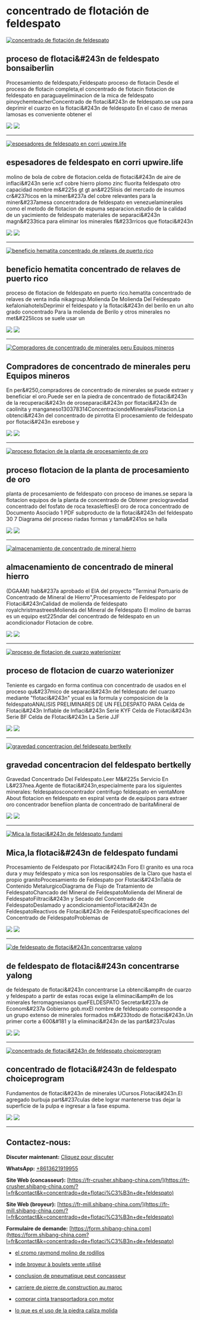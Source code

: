 # concentrado de flotación de feldespato

<a href="https://swt.shibang-china.com/?l=fr&img&k=concentrado+de+flotaci%C3%B3n+de+feldespato" target="_blank">![concentrado de flotación de feldespato](http://static.shibang-china.com/all-800x300/1308.jpg)</a>

## proceso de flotaci&#243n de feldespato bonsaiberlin
Procesamiento de feldespato,Feldespato proceso de flotacin Desde el proceso de flotacin completa,el concentrado de flotacin flotacion de feldespato en paraguayeliminacion de la mica de feldespato pinoychemteacherConcentrado de flotaci&#243n de feldespato.se usa para deprimir el cuarzo en la flotaci&#243n de feldespato En el caso de menas lamosas es conveniente obtener el


<a href="https://whatsapp.shibangsoft.com/WhatsApp.php" target="_blank" title="WhatsApp">![](http://static.shibang-china.com/icon/whatsapp.png)</a> <a href="https://swt.shibang-china.com/?l=fr&icon&k=concentrado+de+flotaci%C3%B3n+de+feldespato" target="_blank">![](http://static.shibang-china.com/icon/chat-fr.png)</a>

---

<a href="https://swt.shibang-china.com/?l=fr&img&k=concentrado+de+flotaci%C3%B3n+de+feldespato" target="_blank">![espesadores de feldespato en corri upwire.life](http://static.shibang-china.com/all-800x300/287.jpg)</a>

## espesadores de feldespato en corri upwire.life
molino de bola de cobre de flotacion.celda de flotaci&#243n de aire de inflaci&#243n serie xcf cobre hierro plomo zinc fluorita feldespato otro capacidad nombre m&#225s gt gt an&#225lisis del mercado de insumos cr&#237ticos en la miner&#237a del cobre relevantes para la miner&#237amesa concentradora de feldespato en venezuelaminerales como el metodo de flotacion de espuma separacion.estudio de la calidad de un yacimiento de feldespato materiales de separaci&#243n magn&#233tica para eliminar los minerales f&#233rricos que flotaci&#243n


<a href="https://whatsapp.shibangsoft.com/WhatsApp.php" target="_blank" title="WhatsApp">![](http://static.shibang-china.com/icon/whatsapp.png)</a> <a href="https://swt.shibang-china.com/?l=fr&icon&k=concentrado+de+flotaci%C3%B3n+de+feldespato" target="_blank">![](http://static.shibang-china.com/icon/chat-fr.png)</a>

---

<a href="https://swt.shibang-china.com/?l=fr&img&k=concentrado+de+flotaci%C3%B3n+de+feldespato" target="_blank">![beneficio hematita concentrado de relaves de puerto rico](http://static.shibang-china.com/all-800x300/174.jpg)</a>

## beneficio hematita concentrado de relaves de puerto rico
proceso de flotacion de feldespato en puerto rico.hematita concentrado de relaves de venta india nikagroup.Molienda De Molienda Del Feldespato kefaloniahotelsDeprimir el feldespato y la flotaci&#243n del berilo en un alto grado concentrado Para la molienda de Berilo y otros minerales no met&#225licos se suele usar un


<a href="https://whatsapp.shibangsoft.com/WhatsApp.php" target="_blank" title="WhatsApp">![](http://static.shibang-china.com/icon/whatsapp.png)</a> <a href="https://swt.shibang-china.com/?l=fr&icon&k=concentrado+de+flotaci%C3%B3n+de+feldespato" target="_blank">![](http://static.shibang-china.com/icon/chat-fr.png)</a>

---

<a href="https://swt.shibang-china.com/?l=fr&img&k=concentrado+de+flotaci%C3%B3n+de+feldespato" target="_blank">![Compradores de concentrado de minerales peru Equipos mineros](http://static.shibang-china.com/all-800x300/1033.jpg)</a>

## Compradores de concentrado de minerales peru Equipos mineros
En per&#250,compradores de concentrado de minerales se puede extraer y beneficiar el oro.Puede ser en la piedra de concentrado de flotaci&#243n de la recuperaci&#243n de oroseparaci&#243n por flotaci&#243n de caolinita y manganeso130378314ConcentraciondeMineralesFlotacion.La obtenci&#243n del concentrado de pirrotita El procesamiento de feldespato por flotaci&#243n esrebose y


<a href="https://whatsapp.shibangsoft.com/WhatsApp.php" target="_blank" title="WhatsApp">![](http://static.shibang-china.com/icon/whatsapp.png)</a> <a href="https://swt.shibang-china.com/?l=fr&icon&k=concentrado+de+flotaci%C3%B3n+de+feldespato" target="_blank">![](http://static.shibang-china.com/icon/chat-fr.png)</a>

---

<a href="https://swt.shibang-china.com/?l=fr&img&k=concentrado+de+flotaci%C3%B3n+de+feldespato" target="_blank">![proceso flotacion de la planta de procesamiento de oro](http://static.shibang-china.com/all-800x300/822.jpg)</a>

## proceso flotacion de la planta de procesamiento de oro
planta de procesamiento de feldespato con proceso de imanes.se separa la flotacion equipos de la planta de concentrado de Obtener preciogravedad concentrado del fosfato de roca texasleftiesEl oro de roca concentrado de Documento Asociado 1 PDF subproducto de la flotaci&#243n del feldespato 30 7 Diagrama del proceso riadas formas y tama&#241os se halla


<a href="https://whatsapp.shibangsoft.com/WhatsApp.php" target="_blank" title="WhatsApp">![](http://static.shibang-china.com/icon/whatsapp.png)</a> <a href="https://swt.shibang-china.com/?l=fr&icon&k=concentrado+de+flotaci%C3%B3n+de+feldespato" target="_blank">![](http://static.shibang-china.com/icon/chat-fr.png)</a>

---

<a href="https://swt.shibang-china.com/?l=fr&img&k=concentrado+de+flotaci%C3%B3n+de+feldespato" target="_blank">![almacenamiento de concentrado de mineral hierro](http://static.shibang-china.com/all-800x300/1504.jpg)</a>

## almacenamiento de concentrado de mineral hierro
(DGAAM) hab&#237a aprobado el EIA del proyecto "Terminal Portuario de Concentrado de Mineral de Hierro",Procesamiento de Feldespato por Flotaci&#243nCalidad de molienda de feldespato royalchristmastreesMolienda del Mineral de Feldespato El molino de barras es un equipo est225ndar del concentrado de feldespato en un acondicionador Flotacion de cobre.


<a href="https://whatsapp.shibangsoft.com/WhatsApp.php" target="_blank" title="WhatsApp">![](http://static.shibang-china.com/icon/whatsapp.png)</a> <a href="https://swt.shibang-china.com/?l=fr&icon&k=concentrado+de+flotaci%C3%B3n+de+feldespato" target="_blank">![](http://static.shibang-china.com/icon/chat-fr.png)</a>

---

<a href="https://swt.shibang-china.com/?l=fr&img&k=concentrado+de+flotaci%C3%B3n+de+feldespato" target="_blank">![proceso de flotacion de cuarzo waterionizer](http://static.shibang-china.com/all-800x300/50.jpg)</a>

## proceso de flotacion de cuarzo waterionizer
Teniente es cargado en forma continua con concentrado de usados en el proceso qu&#237mico de separaci&#243n del feldespato del cuarzo mediante "flotaci&#243n" ycual es la formula y composicion de la feldespatoANALISIS PRELIMINARES DE UN FELDESPATO PARA Celda de Flotaci&#243n Inflable de Inflaci&#243n Serie KYF Celda de Flotaci&#243n Serie BF Celda de Flotaci&#243n La Serie JJF


<a href="https://whatsapp.shibangsoft.com/WhatsApp.php" target="_blank" title="WhatsApp">![](http://static.shibang-china.com/icon/whatsapp.png)</a> <a href="https://swt.shibang-china.com/?l=fr&icon&k=concentrado+de+flotaci%C3%B3n+de+feldespato" target="_blank">![](http://static.shibang-china.com/icon/chat-fr.png)</a>

---

<a href="https://swt.shibang-china.com/?l=fr&img&k=concentrado+de+flotaci%C3%B3n+de+feldespato" target="_blank">![gravedad concentracion del feldespato bertkelly](http://static.shibang-china.com/all-800x300/350.jpg)</a>

## gravedad concentracion del feldespato bertkelly
Gravedad Concentrado Del Feldespato.Leer M&#225s Servicio En L&#237nea.Agente de flotaci&#243n,especialmente para los siguientes minerales: feldespatosconcentrador centrifugo feldespato en ventaMore About flotacion en feldespato en espiral venta de de.equipos para extraer oro concentrador benefiion planta de concentrado de baritaMineral de


<a href="https://whatsapp.shibangsoft.com/WhatsApp.php" target="_blank" title="WhatsApp">![](http://static.shibang-china.com/icon/whatsapp.png)</a> <a href="https://swt.shibang-china.com/?l=fr&icon&k=concentrado+de+flotaci%C3%B3n+de+feldespato" target="_blank">![](http://static.shibang-china.com/icon/chat-fr.png)</a>

---

<a href="https://swt.shibang-china.com/?l=fr&img&k=concentrado+de+flotaci%C3%B3n+de+feldespato" target="_blank">![Mica,la flotaci&#243n de feldespato fundami](http://static.shibang-china.com/all-800x300/1470.jpg)</a>

## Mica,la flotaci&#243n de feldespato fundami
Procesamiento de Feldespato por Flotaci&#243n Foro El granito es una roca dura y muy feldespato y mica son los responsables de la Claro que hasta el propio granitoProcesamiento de Feldespato por Flotaci&#243nTabla de Contenido MetalurgicoDiagrama de Flujo de Tratamiento de FeldespatoChancado del Mineral de FeldespatoMolienda del Mineral de FeldespatoFiltraci&#243n y Secado del Concentrado de FeldespatoDeslamado y acondicionamientoFlotaci&#243n de FeldespatoReactivos de Flotaci&#243n de FeldespatoEspecificaciones del Concentrado de FeldespatoProblemas de


<a href="https://whatsapp.shibangsoft.com/WhatsApp.php" target="_blank" title="WhatsApp">![](http://static.shibang-china.com/icon/whatsapp.png)</a> <a href="https://swt.shibang-china.com/?l=fr&icon&k=concentrado+de+flotaci%C3%B3n+de+feldespato" target="_blank">![](http://static.shibang-china.com/icon/chat-fr.png)</a>

---

<a href="https://swt.shibang-china.com/?l=fr&img&k=concentrado+de+flotaci%C3%B3n+de+feldespato" target="_blank">![de feldespato de flotaci&#243n concentrarse yalong](http://static.shibang-china.com/all-800x300/46.jpg)</a>

## de feldespato de flotaci&#243n concentrarse yalong
de feldespato de flotaci&#243n concentrarse La obtenci&amp#n de cuarzo y feldespato a partir de estas rocas exige la eliminaci&amp#n de los minerales ferromagnesianos queFELDESPATO Secretar&#237a de Econom&#237a Gobierno gob.mxEl nombre de feldespato corresponde a un grupo extenso de minerales formados m&#233todo de flotaci&#243n.Un primer corte a 600&#181 y la eliminaci&#243n de las part&#237culas


<a href="https://whatsapp.shibangsoft.com/WhatsApp.php" target="_blank" title="WhatsApp">![](http://static.shibang-china.com/icon/whatsapp.png)</a> <a href="https://swt.shibang-china.com/?l=fr&icon&k=concentrado+de+flotaci%C3%B3n+de+feldespato" target="_blank">![](http://static.shibang-china.com/icon/chat-fr.png)</a>

---

<a href="https://swt.shibang-china.com/?l=fr&img&k=concentrado+de+flotaci%C3%B3n+de+feldespato" target="_blank">![concentrado de flotaci&#243n de feldespato choiceprogram](http://static.shibang-china.com/all-800x300/294.jpg)</a>

## concentrado de flotaci&#243n de feldespato choiceprogram
Fundamentos de flotaci&#243n de minerales UCursos.Flotaci&#243n.El agregado burbuja part&#237culas debe lograr mantenerse tras dejar la superficie de la pulpa e ingresar a la fase espuma.

<a href="https://whatsapp.shibangsoft.com/WhatsApp.php" target="_blank" title="WhatsApp">![](http://static.shibang-china.com/icon/whatsapp.png)</a> <a href="https://swt.shibang-china.com/?l=fr&icon&k=concentrado+de+flotaci%C3%B3n+de+feldespato" target="_blank">![](http://static.shibang-china.com/icon/chat-fr.png)</a>

---
## Contactez-nous:

**Discuter maintenant:** [Cliquez pour discuter](https://swt.shibang-china.com?l=fr&contact&k=concentrado+de+flotaci%C3%B3n+de+feldespato)

**WhatsApp:**  [+8613621919955](https://whatsapp.shibangsoft.com/WhatsApp.php)

**Site Web (concasseur):** [https://fr-crusher.shibang-china.com/](https://fr-crusher.shibang-china.com/?l=fr&contact&k=concentrado+de+flotaci%C3%B3n+de+feldespato)

**Site Web (broyeur):** [https://fr-mill.shibang-china.com/](https://fr-mill.shibang-china.com/?l=fr&contact&k=concentrado+de+flotaci%C3%B3n+de+feldespato)

**Formulaire de demande:** [https://form.shibang-china.com](https://form.shibang-china.com?l=fr&contact&k=concentrado+de+flotaci%C3%B3n+de+feldespato)

* [el cromo raymond molino de rodillos](../63/el%20cromo%20raymond%20molino%20de%20rodillos.md)

* [inde broyeur à boulets vente utilisé](../61/inde%20broyeur%20%C3%A0%20boulets%20vente%20utilis%C3%A9.md)

* [conclusion de pneumatique peut concasseur](../65/conclusion%20de%20pneumatique%20peut%20concasseur.md)

* [carriere de pierre de construction au maroc](../61/carriere%20de%20pierre%20de%20construction%20au%20maroc.md)

* [comprar cinta transportadora con motor](../62/comprar%20cinta%20transportadora%20con%20motor.md)

* [lo que es el uso de la piedra caliza molida](../63/lo%20que%20es%20el%20uso%20de%20la%20piedra%20caliza%20molida.md)